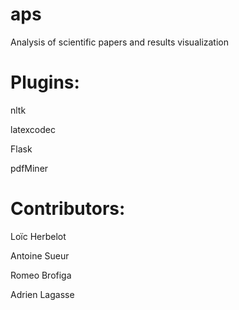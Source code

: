 # aps
Analysis of scientific papers and results visualization

# Plugins:

nltk

latexcodec

Flask

pdfMiner



# Contributors:

Loïc Herbelot

Antoine Sueur

Romeo Brofiga

Adrien Lagasse
